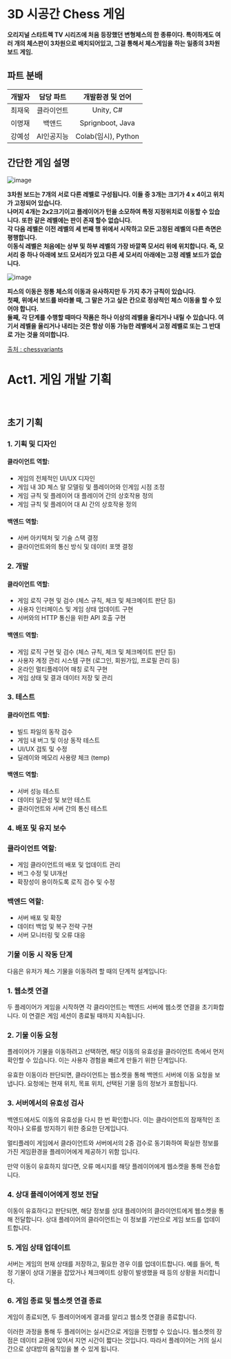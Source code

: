 # 3D 시공간 Chess 게임
**오리지널 스타트렉 TV 시리즈에 처음 등장했던 변형체스의 한 종류이다.
특이하게도 여러 개의 체스판이 3차원으로 배치되어있고, 그걸 통해서 체스게임을 하는 일종의 3차원 보드 게임.**

## 파트 분배
|개발자|담당 파트|개발환경 및 언어|
|:------:|:---:|:---:|
|최재욱|클라이언트|Unity, C#|
|이명재|백앤드|Sprignboot, Java|
|강예성|AI인공지능|Colab(임시), Python|

## 간단한 게임 설명
![image](https://github.com/SoexDobin/3DChess/assets/56966606/4a7565de-f8cd-4952-8d0b-11e8e5c5ba19)

**3차원 보드는 7개의 서로 다른 레벨로 구성됩니다. 이들 중 3개는 크기가 4 x 4이고 위치가 고정되어 있습니다.      
나머지 4개는 2x2크기이고 플레이어가 턴을 소모하여 특정 지정위치로 이동할 수 있습니다. 또한 같은 레벨에는 판이 존재 할수 없습니다.    
각 다음 레벨은 이전 레벨의 세 번째 행 위에서 시작하고 모든 고정된 레벨의 다른 측면은 평행합니다.    
이동식 레벨은 처음에는 상부 및 하부 레벨의 가장 바깥쪽 모서리 위에 위치합니다. 즉, 모서리 중 하나 아래에 보드 모서리가 있고 다른 세 모서리 아래에는 고정 레벨 보드가 없습니다.**   

![image](https://github.com/3DimensionSpaceTime/WikiRepository/assets/56966606/8260bc73-4feb-41b9-91cc-949f06d9a315)

**피스의 이동은 정통 체스의 이동과 유사하지만 두 가지 추가 규칙이 있습니다.       
첫째, 위에서 보드를 바라볼 때, 그 말은 가고 싶은 칸으로 정상적인 체스 이동을 할 수 있어야 합니다.   
둘째, 각 단계를 수행할 때마다 작품은 하나 이상의 레벨을 올리거나 내릴 수 있습니다. 여기서 레벨을 올리거나 내리는 것은 항상 이동 가능한 레벨에서 고정 레벨로 또는 그 반대로 가는 것을 의미합니다.**   

[출처 : chessvariants](https://www.chessvariants.com/3d.dir/startrek.html)

# Act1. 게임 개발 기획

<br>

## 초기 기획 

### **1. 기획 및 디자인**

#### 클라이언트 역할:
- 게임의 전체적인 UI/UX 디자인
- 게임 내 3D 체스 말 모델링 및 플레이어와 인게임 시점 조정
- 게임 규칙 및 플레이어 대 플레이어 간의 상호작용 정의
- 게임 규칙 및 플레이어 대 AI 간의 상호작용 정의

#### 백엔드 역할:
- 서버 아키텍처 및 기술 스택 결정
- 클라이언트와의 통신 방식 및 데이터 포맷 결정

### **2. 개발**

#### 클라이언트 역할:
- 게임 로직 구현 및 검수 (체스 규칙, 체크 및 체크메이트 판단 등)
- 사용자 인터페이스 및 게임 상태 업데이트 구현
- 서버와의 HTTP 통신을 위한 API 호출 구현

#### 백엔드 역할:
- 게임 로직 구현 및 검수 (체스 규칙, 체크 및 체크메이트 판단 등)
- 사용자 계정 관리 시스템 구현 (로그인, 회원가입, 프로필 관리 등)
- 온라인 멀티플레이어 매칭 로직 구현
- 게임 상태 및 결과 데이터 저장 및 관리

### **3. 테스트**

#### 클라이언트 역할:
- 빌드 파일의 동작 검수
- 게임 내 버그 및 이상 동작 테스트
- UI/UX 검토 및 수정
- 딜레이와 메모리 사용량 체크 (temp)  

#### 백엔드 역할:
- 서버 성능 테스트
- 데이터 일관성 및 보안 테스트
- 클라이언트와 서버 간의 통신 테스트

### **4. 배포 및 유지 보수**

### 클라이언트 역할:
- 게임 클라이언트의 배포 및 업데이트 관리
- 버그 수정 및 UI개선
- 확장성이 용이하도록 로직 검수 및 수정

### 백엔드 역할:
- 서버 배포 및 확장
- 데이터 백업 및 복구 전략 구현
- 서버 모니터링 및 오류 대응

### 기물 이동 시 작동 단계

다음은 유저가 체스 기물을 이동하려 할 때의 단계적 설계입니다:

### **1. 웹소켓 연결**

두 플레이어가 게임을 시작하면 각 클라이언트는 백엔드 서버에 웹소켓 연결을 초기화합니다. 이 연결은 게임 세션이 종료될 때까지 지속됩니다.

### **2. 기물 이동 요청**

플레이어가 기물을 이동하려고 선택하면, 해당 이동의 유효성을 클라이언트 측에서 먼저 확인할 수 있습니다. 이는 사용자 경험을 빠르게 만들기 위한 단계입니다.

유효한 이동이라 판단되면, 클라이언트는 웹소켓을 통해 백엔드 서버에 이동 요청을 보냅니다. 요청에는 현재 위치, 목표 위치, 선택된 기물 등의 정보가 포함됩니다.

### **3. 서버에서의 유효성 검사**

백엔드에서도 이동의 유효성을 다시 한 번 확인합니다. 이는 클라이언트의 잠재적인 조작이나 오류를 방지하기 위한 중요한 단계입니다.

멀티플레이 게임에서 클라이언트와 서버에서의 2중 검수로 동기화하여 확실한 정보를 가진 게임환경을 플레이어에게 제공하기 위함 입니다.

만약 이동이 유효하지 않다면, 오류 메시지를 해당 플레이어에게 웹소켓을 통해 전송합니다.

### **4. 상대 플레이어에게 정보 전달**

이동이 유효하다고 판단되면, 해당 정보를 상대 플레이어의 클라이언트에게 웹소켓을 통해 전달합니다. 상대 플레이어의 클라이언트는 이 정보를 기반으로 게임 보드를 업데이트합니다.

### **5. 게임 상태 업데이트**

서버는 게임의 현재 상태를 저장하고, 필요한 경우 이를 업데이트합니다. 예를 들어, 특정 기물이 상대 기물을 잡았거나 체크메이트 상황이 발생했을 때 등의 상황을 처리합니다.

### **6. 게임 종료 및 웹소켓 연결 종료**

게임이 종료되면, 두 플레이어에게 결과를 알리고 웹소켓 연결을 종료합니다.

이러한 과정을 통해 두 플레이어는 실시간으로 게임을 진행할 수 있습니다. 웹소켓의 장점은 데이터 교환에 있어서 지연 시간이 짧다는 것입니다. 따라서 플레이어는 거의 실시간으로 상대방의 움직임을 볼 수 있게 됩니다.


